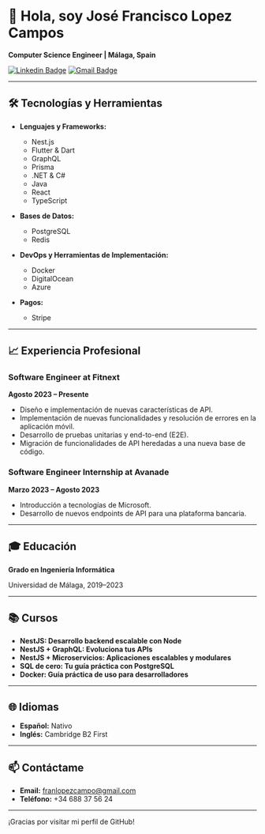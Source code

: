 # 👋 Hola, soy José Francisco Lopez Campos

**Computer Science Engineer | Málaga, Spain**

[![Linkedin Badge](https://img.shields.io/badge/-FranLopezCampo-blue?style=flat-square&logo=Linkedin&logoColor=white&link=https://www.linkedin.com/in/franlopezcampo/)](https://www.linkedin.com/in/josefranciscolopezcampos/)
[![Gmail Badge](https://img.shields.io/badge/-franlopezcampo@gmail.com-c14438?style=flat-square&logo=Gmail&logoColor=white&link=mailto:franlopezcampo@gmail.com)](mailto:franlopezcampo@gmail.com)

---

## 🛠️ Tecnologías y Herramientas

- **Lenguajes y Frameworks:**
  - Nest.js
  - Flutter & Dart
  - GraphQL
  - Prisma
  - .NET & C#
  - Java
  - React
  - TypeScript

- **Bases de Datos:**
  - PostgreSQL
  - Redis

- **DevOps y Herramientas de Implementación:**
  - Docker
  - DigitalOcean
  - Azure

- **Pagos:**
  - Stripe

---

## 📈 Experiencia Profesional

### Software Engineer at Fitnext
**Agosto 2023 – Presente**

- Diseño e implementación de nuevas características de API.
- Implementación de nuevas funcionalidades y resolución de errores en la aplicación móvil.
- Desarrollo de pruebas unitarias y end-to-end (E2E).
- Migración de funcionalidades de API heredadas a una nueva base de código.

### Software Engineer Internship at Avanade
**Marzo 2023 – Agosto 2023**

- Introducción a tecnologías de Microsoft.
- Desarrollo de nuevos endpoints de API para una plataforma bancaria.

---

## 🎓 Educación

**Grado en Ingeniería Informática**

Universidad de Málaga, 2019–2023

---

## 📚 Cursos

- **NestJS: Desarrollo backend escalable con Node**
- **NestJS + GraphQL: Evoluciona tus APIs**
- **NestJS + Microservicios: Aplicaciones escalables y modulares**
- **SQL de cero: Tu guía práctica con PostgreSQL**
- **Docker: Guía práctica de uso para desarrolladores**

---

## 🌐 Idiomas

- **Español:** Nativo
- **Inglés:** Cambridge B2 First

---

## 📫 Contáctame

- **Email:** franlopezcampo@gmail.com
- **Teléfono:** +34 688 37 56 24

---

¡Gracias por visitar mi perfil de GitHub!
